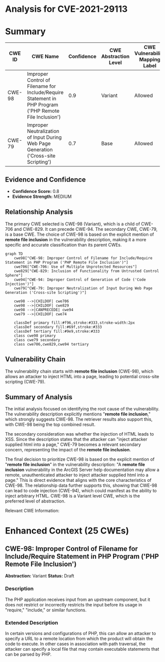 # Analysis for CVE-2021-29113

# Summary
| CWE ID | CWE Name | Confidence | CWE Abstraction Level | CWE Vulnerability Mapping Label | CWE-Vulnerability Mapping Notes |
|---|---|---|---|---|---|
| CWE-98 | Improper Control of Filename for Include/Require Statement in PHP Program ('PHP Remote File Inclusion') | 0.9 | Variant | Allowed | Primary CWE |
| CWE-79 | Improper Neutralization of Input During Web Page Generation ('Cross-site Scripting') | 0.7 | Base | Allowed | Secondary Candidate |

## Evidence and Confidence

*   **Confidence Score:** 0.8
*   **Evidence Strength:** MEDIUM

## Relationship Analysis
The primary CWE selected is CWE-98 (Variant), which is a child of CWE-706 and CWE-829. It can precede CWE-94. The secondary CWE, CWE-79, is a base CWE. The choice of CWE-98 is based on the explicit mention of **remote file inclusion** in the vulnerability description, making it a more specific and accurate classification than its parent CWEs.

```mermaid
graph TD
    cwe98["CWE-98: Improper Control of Filename for Include/Require Statement in PHP Program ('PHP Remote File Inclusion')"]
    cwe706["CWE-706: Use of Multiple Unprotected Resources"]
    cwe829["CWE-829: Inclusion of Functionality from Untrusted Control Sphere"]
    cwe94["CWE-94: Improper Control of Generation of Code ('Code Injection')"]
    cwe79["CWE-79: Improper Neutralization of Input During Web Page Generation ('Cross-site Scripting')"]

    cwe98 -->|CHILDOF| cwe706
    cwe98 -->|CHILDOF| cwe829
    cwe98 -->|CANPRECEDE| cwe94
    cwe79 -->|CHILDOF| cwe74

    classDef primary fill:#f96,stroke:#333,stroke-width:2px
    classDef secondary fill:#69f,stroke:#333
    classDef tertiary fill:#9e9,stroke:#333
    class cwe98 primary
    class cwe79 secondary
    class cwe706,cwe829,cwe94 tertiary
```

## Vulnerability Chain
The vulnerability chain starts with **remote file inclusion** (CWE-98), which allows an attacker to inject HTML into a page, leading to potential cross-site scripting (CWE-79).

## Summary of Analysis
The initial analysis focused on identifying the root cause of the vulnerability. The vulnerability description explicitly mentions "**remote file inclusion**," which strongly suggests CWE-98. The retriever results also support this, with CWE-98 being the top combined result.

The secondary consideration was whether the injection of HTML leads to XSS. Since the description states that the attacker can "inject attacker supplied html into a page," CWE-79 becomes a relevant secondary concern, representing the impact of the **remote file inclusion**.

The final decision to prioritize CWE-98 is based on the explicit mention of "**remote file inclusion**" in the vulnerability description: "A **remote file inclusion** vulnerability in the ArcGIS Server help documentation may allow a remote, unauthenticated attacker to inject attacker supplied html into a page." This is direct evidence that aligns with the core characteristics of CWE-98. The relationship data further supports this, showing that CWE-98 can lead to code injection (CWE-94), which could manifest as the ability to inject arbitrary HTML. CWE-98 is a Variant level CWE, which is the preferred level of abstraction.

Relevant CWE Information:

# Enhanced Context (25 CWEs)

## CWE-98: Improper Control of Filename for Include/Require Statement in PHP Program ('PHP Remote File Inclusion')
**Abstraction:** Variant
**Status:** Draft

### Description
The PHP application receives input from an upstream component, but it does not restrict or incorrectly restricts the input before its usage in "require," "include," or similar functions.

### Extended Description
In certain versions and configurations of PHP, this can allow an attacker to specify a URL to a remote location from which the product will obtain the code to execute. In other cases in association with path traversal, the attacker can specify a local file that may contain executable statements that can be parsed by PHP.